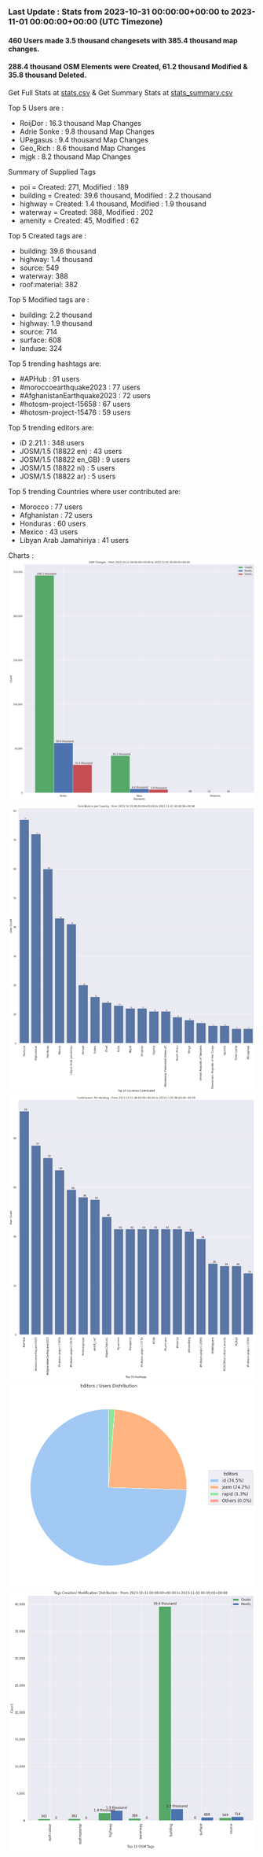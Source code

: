 ### Last Update : Stats from 2023-10-31 00:00:00+00:00 to 2023-11-01 00:00:00+00:00 (UTC Timezone)

#### 460 Users made 3.5 thousand changesets with 385.4 thousand map changes.
#### 288.4 thousand OSM Elements were Created, 61.2 thousand Modified & 35.8 thousand Deleted.
Get Full Stats at [stats.csv](/stats/hotosm/Daily/stats.csv)
 & Get Summary Stats at [stats_summary.csv](/stats/hotosm/Daily/stats_summary.csv)

Top 5 Users are : 
- RoijDor : 16.3 thousand Map Changes
- Adrie Sonke : 9.8 thousand Map Changes
- UPegasus : 9.4 thousand Map Changes
- Geo_Rich : 8.6 thousand Map Changes
- mjgk : 8.2 thousand Map Changes

Summary of Supplied Tags
- poi = Created: 271, Modified : 189
- building = Created: 39.6 thousand, Modified : 2.2 thousand
- highway = Created: 1.4 thousand, Modified : 1.9 thousand
- waterway = Created: 388, Modified : 202
- amenity = Created: 45, Modified : 62


Top 5 Created tags are :
- building: 39.6 thousand
- highway: 1.4 thousand
- source: 549
- waterway: 388
- roof:material: 382


Top 5 Modified tags are :
- building: 2.2 thousand
- highway: 1.9 thousand
- source: 714
- surface: 608
- landuse: 324


Top 5 trending hashtags are:
- #APHub : 91 users
- #moroccoearthquake2023 : 77 users
- #AfghanistanEarthquake2023 : 72 users
- #hotosm-project-15658 : 67 users
- #hotosm-project-15476 : 59 users


Top 5 trending editors are:
- iD 2.21.1 : 348 users
- JOSM/1.5 (18822 en) : 43 users
- JOSM/1.5 (18822 en_GB) : 9 users
- JOSM/1.5 (18822 nl) : 5 users
- JOSM/1.5 (18822 ar) : 5 users


Top 5 trending Countries where user contributed are:
- Morocco : 77 users
- Afghanistan : 72 users
- Honduras : 60 users
- Mexico : 43 users
- Libyan Arab Jamahiriya : 41 users


 Charts : 
![Alt text](./stats_osm_changes.png) 
![Alt text](./stats_users_per_country.png) 
![Alt text](./stats_users_per_hashtag.png) 
![Alt text](./stats_editors_pie_chart.png) 
![Alt text](./stats_tags.png) 
